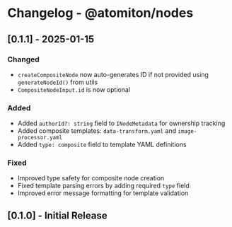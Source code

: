 # Changelog - @atomiton/nodes

## [0.1.1] - 2025-01-15

### Changed
- `createCompositeNode` now auto-generates ID if not provided using `generateNodeId()` from utils
- `CompositeNodeInput.id` is now optional

### Added
- Added `authorId?: string` field to `INodeMetadata` for ownership tracking
- Added composite templates: `data-transform.yaml` and `image-processor.yaml`
- Added `type: composite` field to template YAML definitions

### Fixed
- Improved type safety for composite node creation
- Fixed template parsing errors by adding required `type` field
- Improved error message formatting for template validation

## [0.1.0] - Initial Release
